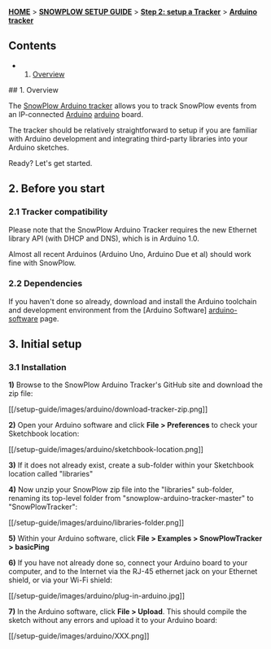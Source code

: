 [**HOME**](Home) > [**SNOWPLOW SETUP GUIDE**](Setting-up-SnowPlow) > [**Step 2: setup a Tracker**](Setting-up-a-Tracker) > [**Arduino tracker**](Arduino-tracker-setup)

## Contents

- 1. [Overview](#overview)  

<a name="overview" />
## 1. Overview

The [SnowPlow Arduino tracker](https://github.com/snowplow/snowplow-arduino-tracker) allows you to track SnowPlow events from an IP-connected [Arduino] [arduino] board.

The tracker should be relatively straightforward to setup if you are familiar with Arduino development and integrating third-party libraries into your Arduino sketches.

Ready? Let's get started.

## 2. Before you start

### 2.1 Tracker compatibility

Please note that the SnowPlow Arduino Tracker requires the new Ethernet library API (with DHCP and DNS), which is in Arduino 1.0.

Almost all recent Arduinos (Arduino Uno, Arduino Due et al) should work fine with SnowPlow.

### 2.2 Dependencies

If you haven't done so already, download and install the Arduino toolchain and development environment from the [Arduino Software] [arduino-software] page.

## 3. Initial setup

### 3.1 Installation

**1)** Browse to the SnowPlow Arduino Tracker's GitHub site and download the zip file:

[[/setup-guide/images/arduino/download-tracker-zip.png]]

**2)** Open your Arduino software and click **File > Preferences** to check your Sketchbook location:

[[/setup-guide/images/arduino/sketchbook-location.png]]

**3)** If it does not already exist, create a sub-folder within your Sketchbook location called "libraries"

**4)** Now unzip your SnowPlow zip file into the "libraries" sub-folder, renaming its top-level folder from "snowplow-arduino-tracker-master" to "SnowPlowTracker":

[[/setup-guide/images/arduino/libraries-folder.png]]

**5)** Within your Arduino software, click **File > Examples > SnowPlowTracker > basicPing**

**6)** If you have not already done so, connect your Arduino board to your computer, and to the Internet via the RJ-45 ethernet jack on your Ethernet shield, or via your Wi-Fi shield:

[[/setup-guide/images/arduino/plug-in-arduino.jpg]]

**7)** In the Arduino software, click **File > Upload**. This should compile the sketch without any errors and upload it to your Arduino board:

[[/setup-guide/images/arduino/XXX.png]]


[arduino]: http://arduino.cc/
[arduino-software]: http://www.arduino.cc/en/Main/software